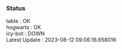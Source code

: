 ### Status


table : OK  
hogwarts : OK  
icy-bot : DOWN  
Latest Update : 2023-08-12 09:06:16.658016
